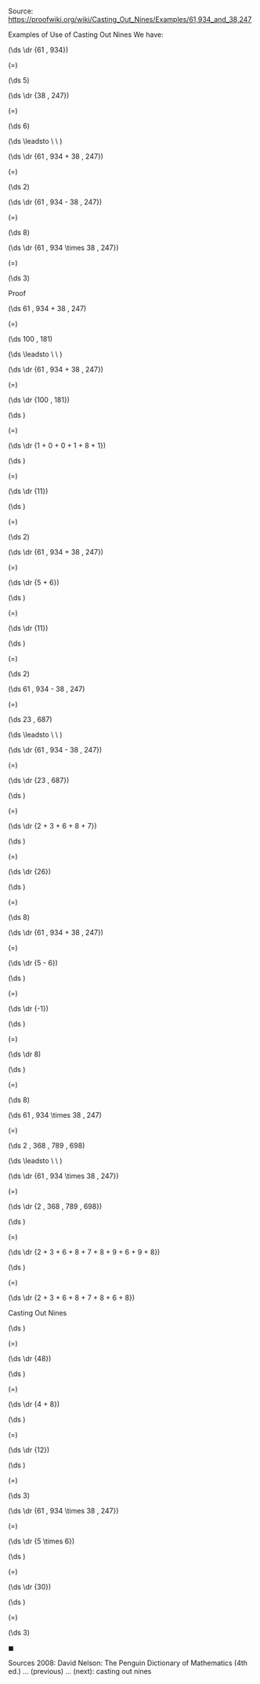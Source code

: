 # 

Source: https://proofwiki.org/wiki/Casting_Out_Nines/Examples/61,934_and_38,247

Examples of Use of Casting Out Nines
We have:














\(\ds \dr {61 \, 934}\)

\(=\)







\(\ds 5\)




















\(\ds \dr {38 \, 247}\)

\(=\)







\(\ds 6\)














\(\ds \leadsto \ \ \)





\(\ds \dr {61 \, 934 + 38 \, 247}\)

\(=\)







\(\ds 2\)




















\(\ds \dr {61 \, 934 - 38 \, 247}\)

\(=\)







\(\ds 8\)




















\(\ds \dr {61 \, 934 \times 38 \, 247}\)

\(=\)







\(\ds 3\)











Proof













\(\ds 61 \, 934 + 38 \, 247\)

\(=\)







\(\ds 100 \, 181\)














\(\ds \leadsto \ \ \)





\(\ds \dr {61 \, 934 + 38 \, 247}\)

\(=\)







\(\ds \dr {100 \, 181}\)




















\(\ds \)

\(=\)







\(\ds \dr {1 + 0 + 0 + 1 + 8 + 1}\)




















\(\ds \)

\(=\)







\(\ds \dr {11}\)




















\(\ds \)

\(=\)







\(\ds 2\)




















\(\ds \dr {61 \, 934 + 38 \, 247}\)

\(=\)







\(\ds \dr {5 + 6}\)




















\(\ds \)

\(=\)







\(\ds \dr {11}\)




















\(\ds \)

\(=\)







\(\ds 2\)
























\(\ds 61 \, 934 - 38 \, 247\)

\(=\)







\(\ds 23 \, 687\)














\(\ds \leadsto \ \ \)





\(\ds \dr {61 \, 934 - 38 \, 247}\)

\(=\)







\(\ds \dr {23 \, 687}\)




















\(\ds \)

\(=\)







\(\ds \dr {2 + 3 + 6 + 8 + 7}\)




















\(\ds \)

\(=\)







\(\ds \dr {26}\)




















\(\ds \)

\(=\)







\(\ds 8\)




















\(\ds \dr {61 \, 934 + 38 \, 247}\)

\(=\)







\(\ds \dr {5 - 6}\)




















\(\ds \)

\(=\)







\(\ds \dr {-1}\)




















\(\ds \)

\(=\)







\(\ds \dr 8\)




















\(\ds \)

\(=\)







\(\ds 8\)
























\(\ds 61 \, 934 \times 38 \, 247\)

\(=\)







\(\ds 2 \, 368 \, 789 \, 698\)














\(\ds \leadsto \ \ \)





\(\ds \dr {61 \, 934 \times 38 \, 247}\)

\(=\)







\(\ds \dr {2 \, 368 \, 789 \, 698}\)




















\(\ds \)

\(=\)







\(\ds \dr {2 + 3 + 6 + 8 + 7 + 8 + 9 + 6 + 9 + 8}\)




















\(\ds \)

\(=\)







\(\ds \dr {2 + 3 + 6 + 8 + 7 + 8 + 6 + 8}\)





Casting Out Nines














\(\ds \)

\(=\)







\(\ds \dr {48}\)




















\(\ds \)

\(=\)







\(\ds \dr {4 + 8}\)




















\(\ds \)

\(=\)







\(\ds \dr {12}\)




















\(\ds \)

\(=\)







\(\ds 3\)




















\(\ds \dr {61 \, 934 \times 38 \, 247}\)

\(=\)







\(\ds \dr {5 \times 6}\)




















\(\ds \)

\(=\)







\(\ds \dr {30}\)




















\(\ds \)

\(=\)







\(\ds 3\)









$\blacksquare$


Sources
2008: David Nelson: The Penguin Dictionary of Mathematics (4th ed.) ... (previous) ... (next): casting out nines




